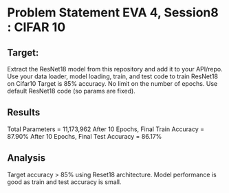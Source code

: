 
# Problem Statement EVA 4, Session8 : CIFAR 10

## Target:

Extract the ResNet18 model from this repository and add it to your API/repo.
Use your data loader, model loading, train, and test code to train ResNet18 on Cifar10
Target is 85% accuracy. No limit on the number of epochs. Use default ResNet18 code (so params are fixed).

## Results

Total Parameters = 11,173,962
After 10 Epochs, Final Train Accuracy = 87.90%
After 10 Epochs, Final Test Accuracy = 86.17%

## Analysis

Target accuracy > 85% using Reset18 architecture. Model performance is good as train and test accuracy is small.
